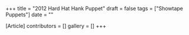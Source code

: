 +++
title = "2012 Hard Hat Hank Puppet"
draft = false
tags = ["Showtape Puppets"]
date = ""

[Article]
contributors = []
gallery = []
+++